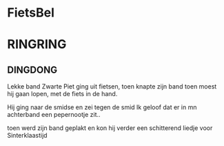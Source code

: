 # FietsBel
# RINGRING
## DINGDONG
Lekke band
Zwarte Piet ging uit fietsen, toen knapte zijn band
toen moest hij gaan lopen, met de fiets in de hand.


Hij ging naar de smidse en zei tegen de smid
Ik geloof dat er in mn achterband een pepernootje zit..

toen werd zijn band geplakt en kon hij verder
een schitterend liedje voor Sinterklaastijd
